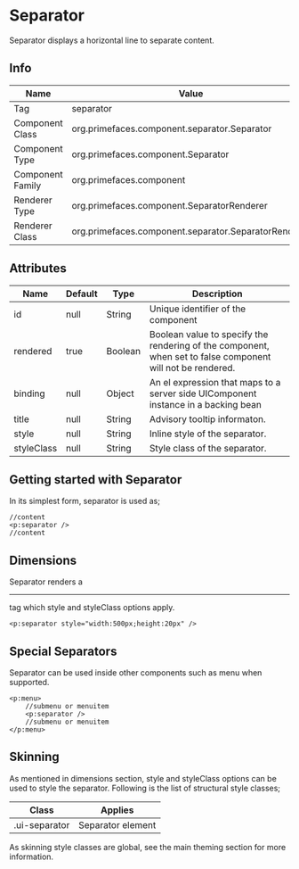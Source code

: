 # Separator

Separator displays a horizontal line to separate content.

## Info

| Name | Value |
| - | - |
| Tag | separator
| Component Class | org.primefaces.component.separator.Separator
| Component Type | org.primefaces.component.Separator
| Component Family | org.primefaces.component |
| Renderer Type | org.primefaces.component.SeparatorRenderer
| Renderer Class | org.primefaces.component.separator.SeparatorRenderer

## Attributes

| Name | Default | Type | Description | 
| --- | --- | --- | --- |
id | null | String | Unique identifier of the component
rendered | true | Boolean | Boolean value to specify the rendering of the component, when set to false component will not be rendered.
binding | null | Object | An el expression that maps to a server side UIComponent instance in a backing bean
title | null | String | Advisory tooltip informaton.
style | null | String | Inline style of the separator.
styleClass | null | String | Style class of the separator.

## Getting started with Separator
In its simplest form, separator is used as;

```xhtml
//content
<p:separator />
//content
```
## Dimensions
Separator renders a _<hr />_ tag which style and styleClass options apply.


```xhtml
<p:separator style="width:500px;height:20px" />
```
## Special Separators
Separator can be used inside other components such as menu when supported.

```xhtml
<p:menu>
    //submenu or menuitem
    <p:separator />
    //submenu or menuitem
</p:menu>
```
## Skinning
As mentioned in dimensions section, style and styleClass options can be used to style the separator.
Following is the list of structural style classes;

| Class | Applies | 
| --- | --- | 
.ui-separator | Separator element

As skinning style classes are global, see the main theming section for more information.

